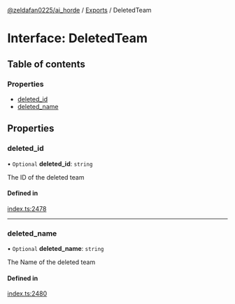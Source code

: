 [@zeldafan0225/ai_horde](../README.md) / [Exports](../modules.md) / DeletedTeam

# Interface: DeletedTeam

## Table of contents

### Properties

- [deleted\_id](DeletedTeam.md#deleted_id)
- [deleted\_name](DeletedTeam.md#deleted_name)

## Properties

### deleted\_id

• `Optional` **deleted\_id**: `string`

The ID of the deleted team

#### Defined in

[index.ts:2478](https://github.com/ZeldaFan0225/ai_horde/blob/d340ba6/index.ts#L2478)

___

### deleted\_name

• `Optional` **deleted\_name**: `string`

The Name of the deleted team

#### Defined in

[index.ts:2480](https://github.com/ZeldaFan0225/ai_horde/blob/d340ba6/index.ts#L2480)
